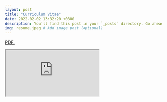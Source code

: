 ```yaml
---
layout: post
title: "Curriculum Vitae"
date: 2022-02-02 13:32:20 +0300
description: You’ll find this post in your `_posts` directory. Go ahead and edit it and re-build the site to see your changes. # Add post description (optional)
img: resume.jpeg # Add image post (optional)
---
```


<a href="https://github.com/Zahidul-Hasan/zahidul-hasan.github.io/tree/master/assets/pdfs/CV.pdf" target="_blank">PDF.</a>

<iframe src = "https://github.com/Zahidul-Hasan/zahidul-hasan.github.io/tree/master/assets/pdfs/CV.pdf&embedded=true"> resume </iframe>
